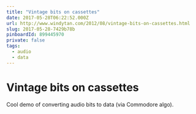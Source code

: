 ```yaml
---
title: "Vintage bits on cassettes"
date: 2017-05-28T06:22:52.000Z
url: http://www.windytan.com/2012/08/vintage-bits-on-cassettes.html
slug: 2017-05-28-7429b78b
pinboardId: 899445970
private: false
tags:
  - audio
  - data
---
```


# Vintage bits on cassettes

Cool demo of converting audio bits to data (via Commodore algo).
